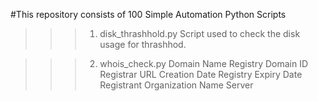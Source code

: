 #This repository consists of 100 Simple Automation Python Scripts

>>>1. disk_thrashhold.py 
Script used to check the disk usage for thrashhod.

>>>2. whois_check.py
Domain Name
Registry Domain ID
Registrar URL
Creation Date
Registry Expiry Date
Registrant Organization
Name Server

